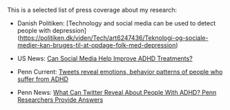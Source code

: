This is a selected list of press coverage about my research:

+ Danish Politiken: [Technology and social media can be used to detect people with depression] (https://politiken.dk/viden/Tech/art6247436/Teknologi-og-sociale-medier-kan-bruges-til-at-opdage-folk-med-depression)

+ US News: [Can Social Media Help Improve ADHD Treatments?](https://health.usnews.com/health-care/patient-advice/articles/2017-12-06/can-social-media-help-improve-adhd-treatments)

+ Penn Current: [Tweets reveal emotions, behavior patterns of people who suffer from ADHD](https://penncurrent.upenn.edu/news/tweets-reveal-emotions-behavior-patterns-of-people-who-suffer-from-adhd)

+ Penn News: [What Can Twitter Reveal About People With ADHD? Penn Researchers Provide Answers](https://news.upenn.edu/news/what-can-twitter-reveal-about-people-adhd-penn-researchers-provide-answers)
